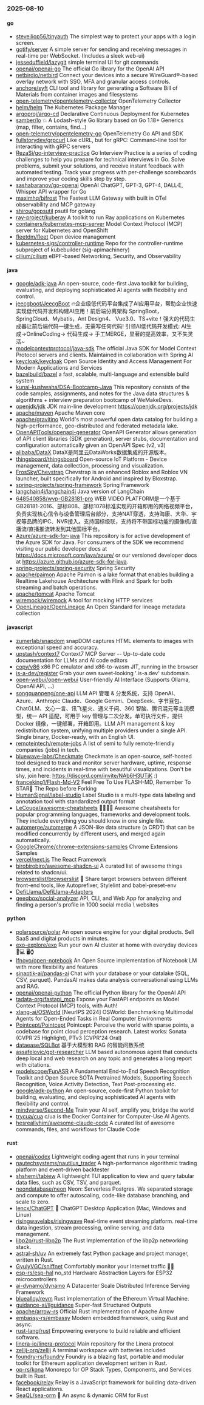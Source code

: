 ### 2025-08-10

#### go
* [steveiliop56/tinyauth](https://github.com/steveiliop56/tinyauth) The simplest way to protect your apps with a login screen.
* [gotify/server](https://github.com/gotify/server) A simple server for sending and receiving messages in real-time per WebSocket. (Includes a sleek web-ui)
* [jesseduffield/lazygit](https://github.com/jesseduffield/lazygit) simple terminal UI for git commands
* [openai/openai-go](https://github.com/openai/openai-go) The official Go library for the OpenAI API
* [netbirdio/netbird](https://github.com/netbirdio/netbird) Connect your devices into a secure WireGuard®-based overlay network with SSO, MFA and granular access controls.
* [anchore/syft](https://github.com/anchore/syft) CLI tool and library for generating a Software Bill of Materials from container images and filesystems
* [open-telemetry/opentelemetry-collector](https://github.com/open-telemetry/opentelemetry-collector) OpenTelemetry Collector
* [helm/helm](https://github.com/helm/helm) The Kubernetes Package Manager
* [argoproj/argo-cd](https://github.com/argoproj/argo-cd) Declarative Continuous Deployment for Kubernetes
* [samber/lo](https://github.com/samber/lo) 💥 A Lodash-style Go library based on Go 1.18+ Generics (map, filter, contains, find...)
* [open-telemetry/opentelemetry-go](https://github.com/open-telemetry/opentelemetry-go) OpenTelemetry Go API and SDK
* [fullstorydev/grpcurl](https://github.com/fullstorydev/grpcurl) Like cURL, but for gRPC: Command-line tool for interacting with gRPC servers
* [RezaSi/go-interview-practice](https://github.com/RezaSi/go-interview-practice) Go Interview Practice is a series of coding challenges to help you prepare for technical interviews in Go. Solve problems, submit your solutions, and receive instant feedback with automated testing. Track your progress with per-challenge scoreboards and improve your coding skills step by step.
* [sashabaranov/go-openai](https://github.com/sashabaranov/go-openai) OpenAI ChatGPT, GPT-3, GPT-4, DALL·E, Whisper API wrapper for Go
* [maximhq/bifrost](https://github.com/maximhq/bifrost) The Fastest LLM Gateway with built in OTel observability and MCP gateway
* [shirou/gopsutil](https://github.com/shirou/gopsutil) psutil for golang
* [ray-project/kuberay](https://github.com/ray-project/kuberay) A toolkit to run Ray applications on Kubernetes
* [containers/kubernetes-mcp-server](https://github.com/containers/kubernetes-mcp-server) Model Context Protocol (MCP) server for Kubernetes and OpenShift
* [fleetdm/fleet](https://github.com/fleetdm/fleet) Open device management
* [kubernetes-sigs/controller-runtime](https://github.com/kubernetes-sigs/controller-runtime) Repo for the controller-runtime subproject of kubebuilder (sig-apimachinery)
* [cilium/cilium](https://github.com/cilium/cilium) eBPF-based Networking, Security, and Observability

#### java
* [google/adk-java](https://github.com/google/adk-java) An open-source, code-first Java toolkit for building, evaluating, and deploying sophisticated AI agents with flexibility and control.
* [jeecgboot/JeecgBoot](https://github.com/jeecgboot/JeecgBoot) 🔥企业级低代码平台集成了AI应用平台，帮助企业快速实现低代码开发和构建AI应用！前后端分离架构 SpringBoot，SpringCloud、Mybatis，Ant Design4、 Vue3.0、TS+vite！强大的代码生成器让前后端代码一键生成，无需写任何代码! 引领AI低代码开发模式: AI生成->OnlineCoding-> 代码生成-> 手工MERGE，显著的提高效率，又不失灵活~
* [modelcontextprotocol/java-sdk](https://github.com/modelcontextprotocol/java-sdk) The official Java SDK for Model Context Protocol servers and clients. Maintained in collaboration with Spring AI
* [keycloak/keycloak](https://github.com/keycloak/keycloak) Open Source Identity and Access Management For Modern Applications and Services
* [bazelbuild/bazel](https://github.com/bazelbuild/bazel) a fast, scalable, multi-language and extensible build system
* [kunal-kushwaha/DSA-Bootcamp-Java](https://github.com/kunal-kushwaha/DSA-Bootcamp-Java) This repository consists of the code samples, assignments, and notes for the Java data structures & algorithms + interview preparation bootcamp of WeMakeDevs.
* [openjdk/jdk](https://github.com/openjdk/jdk) JDK main-line development https://openjdk.org/projects/jdk
* [apache/maven](https://github.com/apache/maven) Apache Maven core
* [apache/gravitino](https://github.com/apache/gravitino) World's most powerful open data catalog for building a high-performance, geo-distributed and federated metadata lake.
* [OpenAPITools/openapi-generator](https://github.com/OpenAPITools/openapi-generator) OpenAPI Generator allows generation of API client libraries (SDK generation), server stubs, documentation and configuration automatically given an OpenAPI Spec (v2, v3)
* [alibaba/DataX](https://github.com/alibaba/DataX) DataX是阿里云DataWorks数据集成的开源版本。
* [thingsboard/thingsboard](https://github.com/thingsboard/thingsboard) Open-source IoT Platform - Device management, data collection, processing and visualization.
* [FrosSky/Chevstrap](https://github.com/FrosSky/Chevstrap) Chevstrap is an enhanced Roblox and Roblox VN launcher, built specifically for Android and inspired by Bloxstrap.
* [spring-projects/spring-framework](https://github.com/spring-projects/spring-framework) Spring Framework
* [langchain4j/langchain4j](https://github.com/langchain4j/langchain4j) Java version of LangChain
* [648540858/wvp-GB28181-pro](https://github.com/648540858/wvp-GB28181-pro) WEB VIDEO PLATFORM是一个基于GB28181-2016、部标808、部标1078标准实现的开箱即用的网络视频平台，负责实现核心信令与设备管理后台部分，支持NAT穿透，支持海康、大华、宇视等品牌的IPC、NVR接入。支持国标级联，支持将不带国标功能的摄像机/直播流/直播推流转发到其他国标平台。
* [Azure/azure-sdk-for-java](https://github.com/Azure/azure-sdk-for-java) This repository is for active development of the Azure SDK for Java. For consumers of the SDK we recommend visiting our public developer docs at https://docs.microsoft.com/java/azure/ or our versioned developer docs at https://azure.github.io/azure-sdk-for-java.
* [spring-projects/spring-security](https://github.com/spring-projects/spring-security) Spring Security
* [apache/paimon](https://github.com/apache/paimon) Apache Paimon is a lake format that enables building a Realtime Lakehouse Architecture with Flink and Spark for both streaming and batch operations.
* [apache/tomcat](https://github.com/apache/tomcat) Apache Tomcat
* [wiremock/wiremock](https://github.com/wiremock/wiremock) A tool for mocking HTTP services
* [OpenLineage/OpenLineage](https://github.com/OpenLineage/OpenLineage) An Open Standard for lineage metadata collection

#### javascript
* [zumerlab/snapdom](https://github.com/zumerlab/snapdom) snapDOM captures HTML elements to images with exceptional speed and accuracy.
* [upstash/context7](https://github.com/upstash/context7) Context7 MCP Server -- Up-to-date code documentation for LLMs and AI code editors
* [copy/v86](https://github.com/copy/v86) x86 PC emulator and x86-to-wasm JIT, running in the browser
* [is-a-dev/register](https://github.com/is-a-dev/register) Grab your own sweet-looking '.is-a.dev' subdomain.
* [open-webui/open-webui](https://github.com/open-webui/open-webui) User-friendly AI Interface (Supports Ollama, OpenAI API, ...)
* [songquanpeng/one-api](https://github.com/songquanpeng/one-api) LLM API 管理 & 分发系统，支持 OpenAI、Azure、Anthropic Claude、Google Gemini、DeepSeek、字节豆包、ChatGLM、文心一言、讯飞星火、通义千问、360 智脑、腾讯混元等主流模型，统一 API 适配，可用于 key 管理与二次分发。单可执行文件，提供 Docker 镜像，一键部署，开箱即用。LLM API management & key redistribution system, unifying multiple providers under a single API. Single binary, Docker-ready, with an English UI.
* [remoteintech/remote-jobs](https://github.com/remoteintech/remote-jobs) A list of semi to fully remote-friendly companies (jobs) in tech.
* [bluewave-labs/Checkmate](https://github.com/bluewave-labs/Checkmate) Checkmate is an open-source, self-hosted tool designed to track and monitor server hardware, uptime, response times, and incidents in real-time with beautiful visualizations. Don't be shy, join here: https://discord.com/invite/NAb6H3UTjK :)
* [franceking1/Flash-Md-V2](https://github.com/franceking1/Flash-Md-V2) Feel Free To Use FLASH-MD, Remember To STAR🌟 The Repo before Forking
* [HumanSignal/label-studio](https://github.com/HumanSignal/label-studio) Label Studio is a multi-type data labeling and annotation tool with standardized output format
* [LeCoupa/awesome-cheatsheets](https://github.com/LeCoupa/awesome-cheatsheets) 👩‍💻👨‍💻 Awesome cheatsheets for popular programming languages, frameworks and development tools. They include everything you should know in one single file.
* [automerge/automerge](https://github.com/automerge/automerge) A JSON-like data structure (a CRDT) that can be modified concurrently by different users, and merged again automatically.
* [GoogleChrome/chrome-extensions-samples](https://github.com/GoogleChrome/chrome-extensions-samples) Chrome Extensions Samples
* [vercel/next.js](https://github.com/vercel/next.js) The React Framework
* [birobirobiro/awesome-shadcn-ui](https://github.com/birobirobiro/awesome-shadcn-ui) A curated list of awesome things related to shadcn/ui.
* [browserslist/browserslist](https://github.com/browserslist/browserslist) 🦔 Share target browsers between different front-end tools, like Autoprefixer, Stylelint and babel-preset-env
* [DefiLlama/DefiLlama-Adapters](https://github.com/DefiLlama/DefiLlama-Adapters)
* [qeeqbox/social-analyzer](https://github.com/qeeqbox/social-analyzer) API, CLI, and Web App for analyzing and finding a person's profile in 1000 social media \ websites

#### python
* [polarsource/polar](https://github.com/polarsource/polar) An open source engine for your digital products. Sell SaaS and digital products in minutes.
* [exo-explore/exo](https://github.com/exo-explore/exo) Run your own AI cluster at home with everyday devices 📱💻 🖥️⌚
* [lfnovo/open-notebook](https://github.com/lfnovo/open-notebook) An Open Source implementation of Notebook LM with more flexibility and features
* [sinaptik-ai/pandas-ai](https://github.com/sinaptik-ai/pandas-ai) Chat with your database or your datalake (SQL, CSV, parquet). PandasAI makes data analysis conversational using LLMs and RAG.
* [openai/openai-python](https://github.com/openai/openai-python) The official Python library for the OpenAI API
* [tadata-org/fastapi_mcp](https://github.com/tadata-org/fastapi_mcp) Expose your FastAPI endpoints as Model Context Protocol (MCP) tools, with Auth!
* [xlang-ai/OSWorld](https://github.com/xlang-ai/OSWorld) [NeurIPS 2024] OSWorld: Benchmarking Multimodal Agents for Open-Ended Tasks in Real Computer Environments
* [Pointcept/Pointcept](https://github.com/Pointcept/Pointcept) Pointcept: Perceive the world with sparse points, a codebase for point cloud perception research. Latest works: Sonata (CVPR'25 Highlight), PTv3 (CVPR'24 Oral)
* [dataease/SQLBot](https://github.com/dataease/SQLBot) 基于大模型和 RAG 的智能问数系统
* [assafelovic/gpt-researcher](https://github.com/assafelovic/gpt-researcher) LLM based autonomous agent that conducts deep local and web research on any topic and generates a long report with citations.
* [modelscope/FunASR](https://github.com/modelscope/FunASR) A Fundamental End-to-End Speech Recognition Toolkit and Open Source SOTA Pretrained Models, Supporting Speech Recognition, Voice Activity Detection, Text Post-processing etc.
* [google/adk-python](https://github.com/google/adk-python) An open-source, code-first Python toolkit for building, evaluating, and deploying sophisticated AI agents with flexibility and control.
* [mindverse/Second-Me](https://github.com/mindverse/Second-Me) Train your AI self, amplify you, bridge the world
* [trycua/cua](https://github.com/trycua/cua) c/ua is the Docker Container for Computer-Use AI Agents.
* [hesreallyhim/awesome-claude-code](https://github.com/hesreallyhim/awesome-claude-code) A curated list of awesome commands, files, and workflows for Claude Code

#### rust
* [openai/codex](https://github.com/openai/codex) Lightweight coding agent that runs in your terminal
* [nautechsystems/nautilus_trader](https://github.com/nautechsystems/nautilus_trader) A high-performance algorithmic trading platform and event-driven backtester
* [shshemi/tabiew](https://github.com/shshemi/tabiew) A lightweight TUI application to view and query tabular data files, such as CSV, TSV, and parquet.
* [neondatabase/neon](https://github.com/neondatabase/neon) Neon: Serverless Postgres. We separated storage and compute to offer autoscaling, code-like database branching, and scale to zero.
* [lencx/ChatGPT](https://github.com/lencx/ChatGPT) 🔮 ChatGPT Desktop Application (Mac, Windows and Linux)
* [risingwavelabs/risingwave](https://github.com/risingwavelabs/risingwave) Real-time event streaming platform. real-time data ingestion, stream processing, online serving, and data management.
* [libp2p/rust-libp2p](https://github.com/libp2p/rust-libp2p) The Rust Implementation of the libp2p networking stack.
* [astral-sh/uv](https://github.com/astral-sh/uv) An extremely fast Python package and project manager, written in Rust.
* [GyulyVGC/sniffnet](https://github.com/GyulyVGC/sniffnet) Comfortably monitor your Internet traffic 🕵️‍♂️
* [esp-rs/esp-hal](https://github.com/esp-rs/esp-hal) no_std Hardware Abstraction Layers for ESP32 microcontrollers
* [ai-dynamo/dynamo](https://github.com/ai-dynamo/dynamo) A Datacenter Scale Distributed Inference Serving Framework
* [bluealloy/revm](https://github.com/bluealloy/revm) Rust implementation of the Ethereum Virtual Machine.
* [guidance-ai/llguidance](https://github.com/guidance-ai/llguidance) Super-fast Structured Outputs
* [apache/arrow-rs](https://github.com/apache/arrow-rs) Official Rust implementation of Apache Arrow
* [embassy-rs/embassy](https://github.com/embassy-rs/embassy) Modern embedded framework, using Rust and async.
* [rust-lang/rust](https://github.com/rust-lang/rust) Empowering everyone to build reliable and efficient software.
* [linera-io/linera-protocol](https://github.com/linera-io/linera-protocol) Main repository for the Linera protocol
* [zellij-org/zellij](https://github.com/zellij-org/zellij) A terminal workspace with batteries included
* [foundry-rs/foundry](https://github.com/foundry-rs/foundry) Foundry is a blazing fast, portable and modular toolkit for Ethereum application development written in Rust.
* [op-rs/kona](https://github.com/op-rs/kona) Monorepo for OP Stack Types, Components, and Services built in Rust.
* [facebook/relay](https://github.com/facebook/relay) Relay is a JavaScript framework for building data-driven React applications.
* [SeaQL/sea-orm](https://github.com/SeaQL/sea-orm) 🐚 An async & dynamic ORM for Rust

